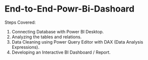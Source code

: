 # End-to-End-Powr-Bi-Dashoard
Steps Covered:
1. Connecting Database with Power BI Desktop.
2. Analyzing the tables and relations. 
3. Data Cleaning using Power Query Editor with DAX (Data Analysis Expressions). 
4. Developing an Interactive BI Dashboard / Report.
